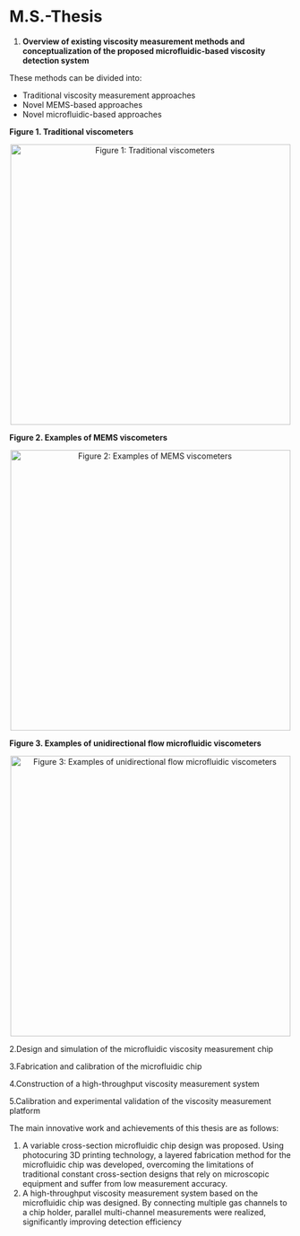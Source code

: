 # M.S.-Thesis

1. **Overview of existing viscosity measurement methods and conceptualization of the proposed microfluidic-based viscosity detection system**

  These methods can be divided into:
- Traditional viscosity measurement approaches
- Novel MEMS-based approaches
- Novel microfluidic-based approaches

**Figure 1. Traditional viscometers**  
<p align="center">
  <img src="images/fig1_traditional_viscometers.png" 
       alt="Figure 1: Traditional viscometers" 
       width="500">
</p>

**Figure 2. Examples of MEMS viscometers**  
<p align="center">
  <img src="images/fig2_MEMS_viscometers.png" 
       alt="Figure 2: Examples of MEMS viscometers" 
       width="500">
</p>

**Figure 3. Examples of unidirectional flow microfluidic viscometers**  
<p align="center">
  <img src="images/fig3_microfluidic_viscometers.png" 
       alt="Figure 3: Examples of unidirectional flow microfluidic viscometers" 
       width="500">
</p>



2.Design and simulation of the microfluidic viscosity measurement chip

3.Fabrication and calibration of the microfluidic chip

4.Construction of a high-throughput viscosity measurement system

5.Calibration and experimental validation of the viscosity measurement platform

The main innovative work and achievements of this thesis are as follows:
1.	A variable cross-section microfluidic chip design was proposed. Using photocuring 3D printing technology, a layered fabrication method for the microfluidic chip was developed, overcoming the limitations of traditional constant cross-section designs that rely on microscopic equipment and suffer from low measurement accuracy.
2.	A high-throughput viscosity measurement system based on the microfluidic chip was designed. By connecting multiple gas channels to a chip holder, parallel multi-channel measurements were realized, significantly improving detection efficiency

